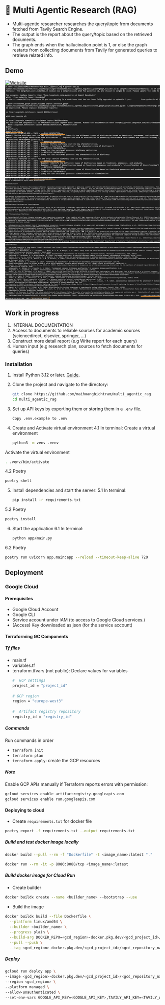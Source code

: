 # 🔎 Multi Agentic Research (RAG)

- Multi-agentic researcher researches the query/topic from documents fetched from Tavily Search Engine.
- The output is the report about the query/topic based on the retrieved documents.
- The graph ends when the hallucination point is 1, or else the graph restarts from collecting documents from Tavily 
for generated queries to retrieve related info.

## Demo
[![Website](https://img.shields.io/badge/Demo%20Website-platform.sh-teal?style=for-the-badge&logo=world&logoColor=white&color=0891b2)](https://app-930736962858.europe-west3.run.app/docs)
![img.png](./media/Screenshot%202025-03-05%20at%2016.38.14.png)
![img.png](./media/Screenshot%202025-03-05%20at%2016.38.26.png)
![img.png](./media/Screenshot%202025-03-05%20at%2016.38.57.png)

## Work in progress

1. INTERNAL DOCUMENTATION
2. Access to documents to reliable sources for academic sources (sciencedirect, elsevier, springer, ...)
3. Construct more detail report (e.g Write report for each query)
4. Human input (e.g research plan, sources to fetch documents for queries)

### Installation

1. Install Python 3.12 or later. [Guide](https://www.tutorialsteacher.com/python/install-python).
2. Clone the project and navigate to the directory:

    ```bash
    git clone https://github.com/maihoangbichtram/multi_agentic_rag
    cd multi_agentic_rag
    ```

3. Set up API keys by exporting them or storing them in a `.env` file.

    ```bash
    Copy .env.example to .env
    ```

4. Create and Activate virtual environment
4.1 In terminal:
Create a virtual environment

   ```bash
   python3 -m venv .venv
   ```
Activate the virtual environment

   ```bash
   . .venv/bin/activate
   ```
4.2 Poetry

   ```bash
   poetry shell
   ```
5. Install dependencies and start the server:
5.1 In terminal:
    ```bash
    pip install -r requirements.txt
    ```
5.2 Poetry
   ```bash
   poetry install
   ```
6. Start the application
6.1 In terminal:

   ```bash
   python app/main.py
   ```
6.2 Poetry
   ```bash
   poetry run uvicorn app.main:app --reload --timeout-keep-alive 720
   ```

## Deployment
### Google Cloud
#### Prerequisites
- Google Cloud Account
- Google CLI
- Service account under IAM (to access to Google Cloud services.)
- (Access) Key downloaded as json (for the service account)
#### Terraforming GC Components
##### Tf files
- main.tf
- variables.tf
- terraform.tfvars (not public): Declare values for variables
   ```bash
   #  GCP settings
   project_id = "project_id"

   # GCP region
   region = "europe-west3"

   #  Artifact registry repository
   registry_id = "registry_id"
   ```
##### Commands
Run commands in order
- `terraform init`
- `terraform plan`
- `terraform apply`: create the GCP resources

##### Note
Enable GCP APIs manually if Terraform reports errors with permission:
```bash
gcloud services enable artifactregistry.googleapis.com
gcloud services enable run.googleapis.com
```
#### Deploying to cloud
- Create `requirements.txt` for docker file
```bash
poetry export -f requirements.txt --output requirements.txt
```
##### Build and test docker image locally
```bash
docker build --pull --rm -f "Dockerfile" -t <image_name>:latest "."
```
```bash
docker run --rm -it -p 8080:8080/tcp <image_name>:latest
```
##### Build docker image for Cloud Run
- Create builder
```bash
docker buildx create --name <builder_name> --bootstrap --use
```
- Build the image
```bash
docker buildx build --file Dockerfile \
  --platform linux/amd64 \
  --builder <builder_name> \
  --progress plain \
  --build-arg DOCKER_REPO=<gcd_region>-docker.pkg.dev/<gcd_project_id>/<gcd_repository_name>/ \
  --pull --push \
  --tag <gcd_region>-docker.pkg.dev/<gcd_project_id>/<gcd_repository_name>/<image_name>:latest .
```
##### Deploy
```bash
gcloud run deploy app \                             
--image <gcd_region>-docker.pkg.dev/<gcd_project_id>/<gcd_repository_name>/<image_name>:latest \
--region <gcd_region> \
--platform managed \
--allow-unauthenticated \
--set-env-vars GOOGLE_API_KEY=<GOOGLE_API_KEY>,TAVILY_API_KEY=<TAVILY_API_KEY>,CO_API_KEY=<CO_API_KEY>
```





